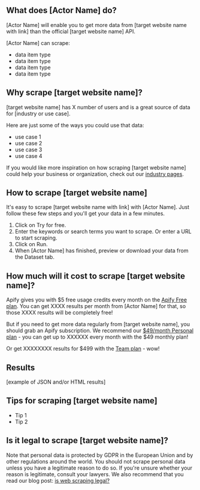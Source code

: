 ## What does [Actor Name] do?
[Actor Name] will enable you to get more data from [target website name with link] than the official [target website name] API.

[Actor Name] can scrape:
- data item type
- data item type
- data item type
- data item type

## Why scrape [target website name]?
[target website name] has X number of users and is a great source of data for [industry or use case].

Here are just some of the ways you could use that data:
- use case 1
- use case 2
- use case 3
- use case 4

If you would like more inspiration on how scraping [target website name] could help your business or organization, check out our [industry pages](https://apify.com/industries).

## How to scrape [target website name]
It's easy to scrape [target website name with link] with [Actor Name]. Just follow these few steps and you'll get your data in a few minutes.

1. Click on Try for free.
2. Enter the keywords or search terms you want to scrape. Or enter a URL to start scraping.
3. Click on Run.
4. When [Actor Name] has finished, preview or download your data from the Dataset tab.

## How much will it cost to scrape [target website name]?
Apify gives you with $5 free usage credits every month on the [Apify Free plan](https://apify.com/pricing). You can get XXXX results per month from [Actor Name] for that, so those XXXX results will be completely free!

But if you need to get more data regularly from [target website name], you should grab an Apify subscription. We recommend our [$49/month Personal plan](https://apify.com/pricing) - you can get up to XXXXXX every month with the $49 monthly plan! 

Or get XXXXXXXX results for $499 with the [Team plan](https://apify.com/pricing) - wow!

## Results
[example of JSON and/or HTML results]

## Tips for scraping [target website name]
- Tip 1
- Tip 2

## Is it legal to scrape [target website name]?
Note that personal data is protected by GDPR in the European Union and by other regulations around the world. You should not scrape personal data unless you have a legitimate reason to do so. If you're unsure whether your reason is legitimate, consult your lawyers. We also recommend that you read our blog post: [is web scraping legal?](https://blog.apify.com/is-web-scraping-legal/)


